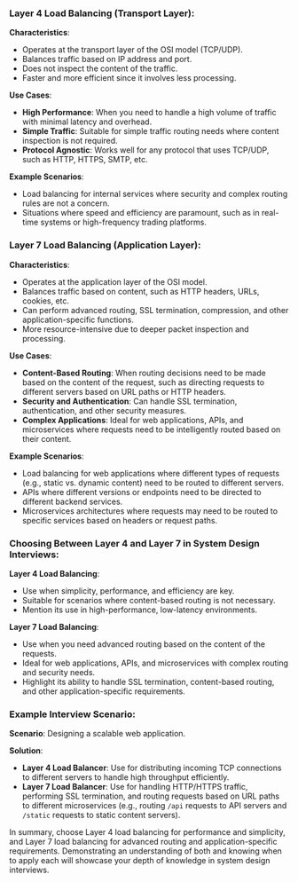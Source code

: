 
### Layer 4 Load Balancing (Transport Layer):
**Characteristics**:
- Operates at the transport layer of the OSI model (TCP/UDP).
- Balances traffic based on IP address and port.
- Does not inspect the content of the traffic.
- Faster and more efficient since it involves less processing.

**Use Cases**:
- **High Performance**: When you need to handle a high volume of traffic with minimal latency and overhead.
- **Simple Traffic**: Suitable for simple traffic routing needs where content inspection is not required.
- **Protocol Agnostic**: Works well for any protocol that uses TCP/UDP, such as HTTP, HTTPS, SMTP, etc.

**Example Scenarios**:
- Load balancing for internal services where security and complex routing rules are not a concern.
- Situations where speed and efficiency are paramount, such as in real-time systems or high-frequency trading platforms.

### Layer 7 Load Balancing (Application Layer):
**Characteristics**:
- Operates at the application layer of the OSI model.
- Balances traffic based on content, such as HTTP headers, URLs, cookies, etc.
- Can perform advanced routing, SSL termination, compression, and other application-specific functions.
- More resource-intensive due to deeper packet inspection and processing.

**Use Cases**:
- **Content-Based Routing**: When routing decisions need to be made based on the content of the request, such as directing requests to different servers based on URL paths or HTTP headers.
- **Security and Authentication**: Can handle SSL termination, authentication, and other security measures.
- **Complex Applications**: Ideal for web applications, APIs, and microservices where requests need to be intelligently routed based on their content.

**Example Scenarios**:
- Load balancing for web applications where different types of requests (e.g., static vs. dynamic content) need to be routed to different servers.
- APIs where different versions or endpoints need to be directed to different backend services.
- Microservices architectures where requests may need to be routed to specific services based on headers or request paths.

### Choosing Between Layer 4 and Layer 7 in System Design Interviews:
**Layer 4 Load Balancing**:
- Use when simplicity, performance, and efficiency are key.
- Suitable for scenarios where content-based routing is not necessary.
- Mention its use in high-performance, low-latency environments.

**Layer 7 Load Balancing**:
- Use when you need advanced routing based on the content of the requests.
- Ideal for web applications, APIs, and microservices with complex routing and security needs.
- Highlight its ability to handle SSL termination, content-based routing, and other application-specific requirements.

### Example Interview Scenario:
**Scenario**: Designing a scalable web application.

**Solution**:
- **Layer 4 Load Balancer**: Use for distributing incoming TCP connections to different servers to handle high throughput efficiently.
- **Layer 7 Load Balancer**: Use for handling HTTP/HTTPS traffic, performing SSL termination, and routing requests based on URL paths to different microservices (e.g., routing `/api` requests to API servers and `/static` requests to static content servers).

In summary, choose Layer 4 load balancing for performance and simplicity, and Layer 7 load balancing for advanced routing and application-specific requirements. Demonstrating an understanding of both and knowing when to apply each will showcase your depth of knowledge in system design interviews.